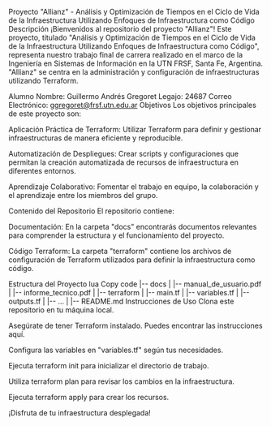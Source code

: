 Proyecto "Allianz" - Análisis y Optimización de Tiempos en el Ciclo de Vida de la Infraestructura Utilizando Enfoques de Infraestructura como Código
Descripción
¡Bienvenidos al repositorio del proyecto "Allianz"! Este proyecto, titulado "Análisis y Optimización de Tiempos en el Ciclo de Vida de la Infraestructura Utilizando Enfoques de Infraestructura como Código", representa nuestro trabajo final de carrera realizado en el marco de la Ingeniería en Sistemas de Información en la UTN FRSF, Santa Fe, Argentina. "Allianz" se centra en la administración y configuración de infraestructuras utilizando Terraform.

Alumno
Nombre: Guillermo Andrés Gregoret
Legajo: 24687
Correo Electrónico: ggregoret@frsf.utn.edu.ar
Objetivos
Los objetivos principales de este proyecto son:

Aplicación Práctica de Terraform: Utilizar Terraform para definir y gestionar infraestructuras de manera eficiente y reproducible.

Automatización de Despliegues: Crear scripts y configuraciones que permitan la creación automatizada de recursos de infraestructura en diferentes entornos.

Aprendizaje Colaborativo: Fomentar el trabajo en equipo, la colaboración y el aprendizaje entre los miembros del grupo.

Contenido del Repositorio
El repositorio contiene:

Documentación: En la carpeta "docs" encontrarás documentos relevantes para comprender la estructura y el funcionamiento del proyecto.

Código Terraform: La carpeta "terraform" contiene los archivos de configuración de Terraform utilizados para definir la infraestructura como código.

Estructura del Proyecto
lua
Copy code
|-- docs
|   |-- manual_de_usuario.pdf
|   |-- informe_tecnico.pdf
|
|-- terraform
|   |-- main.tf
|   |-- variables.tf
|   |-- outputs.tf
|   |-- ...
|
|-- README.md
Instrucciones de Uso
Clona este repositorio en tu máquina local.

Asegúrate de tener Terraform instalado. Puedes encontrar las instrucciones aquí.

Configura las variables en "variables.tf" según tus necesidades.

Ejecuta terraform init para inicializar el directorio de trabajo.

Utiliza terraform plan para revisar los cambios en la infraestructura.

Ejecuta terraform apply para crear los recursos.

¡Disfruta de tu infraestructura desplegada!